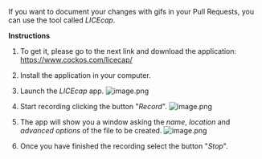 If you want to document your changes with gifs in your Pull Requests, you can use the tool called _LICEcap_.

**Instructions**

1. To get it, please go to the next link and download the application: https://www.cockos.com/licecap/

1. Install the application in your computer.

1. Launch the _LICEcap_ app.
![image.png](/.attachments/image-08063e6b-8f7d-42ff-8e1a-b9cf7bf212b7.png)

1. Start recording clicking the button "_Record_".
![image.png](/.attachments/image-4618f9b6-7ddc-4dc7-8a49-a5f8d2aedd9e.png)

1. The app will show you a window asking the _name_, _location_ and _advanced options_ of the file to be created.
![image.png](/.attachments/image-210a5570-9d7a-4401-a24d-5f8f9ab75498.png)

1. Once you have finished the recording select the button "_Stop_".